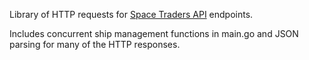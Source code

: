 Library of HTTP requests for [Space Traders API](https://docs.spacetraders.io/) endpoints.

Includes concurrent ship management functions in main.go and JSON parsing for many of the HTTP responses.
